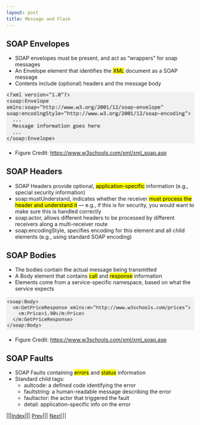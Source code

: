 ```yaml
---
layout: post
title: Message and Flask
---
```


## SOAP Envelopes

* SOAP envelopes must be present, and act as “wrappers” for soap messages
* An Envelope element that identifies the <mark>XML</mark> document as a SOAP message
* Contents include (optional) headers and the message body

![](soap.png)

* Figure Credit: <https://www.w3schools.com/xml/xml_soap.asp>

## SOAP Headers

* SOAP Headers provide optional, <mark>application-specific</mark> information (e.g., special security information)
* soap:mustUnderstand, indicates whether the receiver <mark>must process the header and understand it</mark> — e.g., if this is for security, you would want to make sure this is handled correctly
* soap:actor, allows different headers to be processed by different receivers along a multi-receiver route
* soap:encodingStyle, specifies encoding for this element and all child elements (e.g., using standard SOAP encoding)

## SOAP Bodies

* The bodies contain the actual message being transmitted
* A Body element that contains <mark>call</mark> and <mark>response</mark> information
* Elements come from a service-specific namespace, based on what the service expects

![](soap1.png)

* Figure Credit: <https://www.w3schools.com/xml/xml_soap.asp>

## SOAP Faults

* SOAP Faults containing <mark>errors</mark> and <mark>status</mark> information
* Standard child tags:
  * aultcode: a defined code identifying the error
  * faultstring: a human-readable message describing the error
  * faultactor: the actor that triggered the fault
  * detail: application-specific info on the error
  
|||[Index](../../)||| [Prev](../part2/)||| [Next](../part4/)|||














